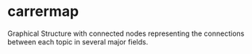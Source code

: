 # carrermap
Graphical Structure with connected nodes representing the connections between each topic in several major fields.
